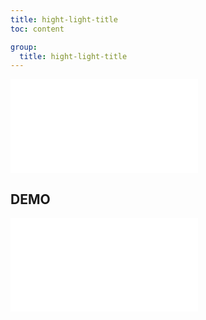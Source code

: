 ```yaml
---
title: hight-light-title
toc: content

group:
  title: hight-light-title
---
```


<embed src="../README.md" ></embed>

## DEMO

<code src="./demo/index.tsx" ></code>
<embed src="../CHANGELOG.md"></embed>
